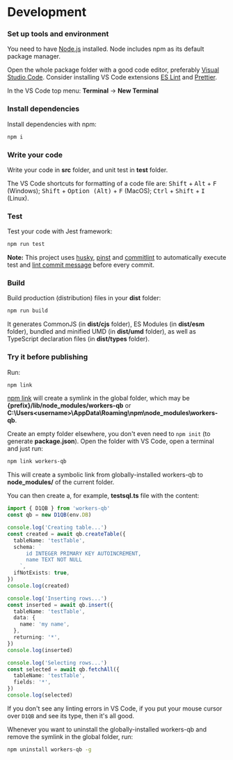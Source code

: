 # Development

### Set up tools and environment

You need to have [Node.js](https://nodejs.org/en/download/) installed. Node includes npm as its default package manager.

Open the whole package folder with a good code editor, preferably [Visual Studio Code](https://code.visualstudio.com/download). Consider installing VS Code extensions [ES Lint](https://marketplace.visualstudio.com/items?itemName=dbaeumer.vscode-eslint) and [Prettier](https://marketplace.visualstudio.com/items?itemName=esbenp.prettier-vscode).

In the VS Code top menu: **Terminal** -> **New Terminal**

### Install dependencies

Install dependencies with npm:

```bash
npm i
```

### Write your code

Write your code in **src** folder, and unit test in **test** folder.

The VS Code shortcuts for formatting of a code file are: <kbd>Shift</kbd> + <kbd>Alt</kbd> + <kbd>F</kbd> (Windows); <kbd>Shift</kbd> + <kbd>Option (Alt)</kbd> + <kbd>F</kbd> (MacOS); <kbd>Ctrl</kbd> + <kbd>Shift</kbd> + <kbd>I</kbd> (Linux).

### Test

Test your code with Jest framework:

```bash
npm run test
```

**Note:** This project uses [husky](https://typicode.github.io/husky/), [pinst](https://github.com/typicode/pinst) and [commitlint](https://commitlint.js.org/) to automatically execute test and [lint commit message](https://www.conventionalcommits.org/) before every commit.

### Build

Build production (distribution) files in your **dist** folder:

```bash
npm run build
```

It generates CommonJS (in **dist/cjs** folder), ES Modules (in **dist/esm** folder), bundled and minified UMD (in **dist/umd** folder), as well as TypeScript declaration files (in **dist/types** folder).

### Try it before publishing

Run:

```bash
npm link
```

[npm link](https://docs.npmjs.com/cli/v6/commands/npm-link) will create a symlink in the global folder, which may be **{prefix}/lib/node_modules/workers-qb** or **C:\Users\<username>\AppData\Roaming\npm\node_modules\workers-qb**.

Create an empty folder elsewhere, you don't even need to `npm init` (to generate **package.json**). Open the folder with VS Code, open a terminal and just run:

```bash
npm link workers-qb
```

This will create a symbolic link from globally-installed workers-qb to **node_modules/** of the current folder.

You can then create a, for example, **testsql.ts** file with the content:

```ts
import { D1QB } from 'workers-qb'
const qb = new D1QB(env.DB)

console.log('Creating table...')
const created = await qb.createTable({
  tableName: 'testTable',
  schema: `
      id INTEGER PRIMARY KEY AUTOINCREMENT,
      name TEXT NOT NULL
    `,
  ifNotExists: true,
})
console.log(created)

console.log('Inserting rows...')
const inserted = await qb.insert({
  tableName: 'testTable',
  data: {
    name: 'my name',
  },
  returning: '*',
})
console.log(inserted)

console.log('Selecting rows...')
const selected = await qb.fetchAll({
  tableName: 'testTable',
  fields: '*',
})
console.log(selected)
```

If you don't see any linting errors in VS Code, if you put your mouse cursor over `D1QB` and see its type, then it's all good.

Whenever you want to uninstall the globally-installed workers-qb and remove the symlink in the global folder, run:

```bash
npm uninstall workers-qb -g
```
